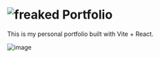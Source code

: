 # ![freaked](https://github.com/DevFreAkeD/Dev-FreAkeD-Portfolio/assets/32740788/485a1a52-df24-4bba-95df-84436eb176a9) Portfolio

This is my personal portfolio built with Vite + React.

![image](https://github.com/DevFreAkeD/Dev-FreAkeD-Portfolio/assets/32740788/d5689bec-a2b0-41a1-b33b-76ada6ab4f74)

